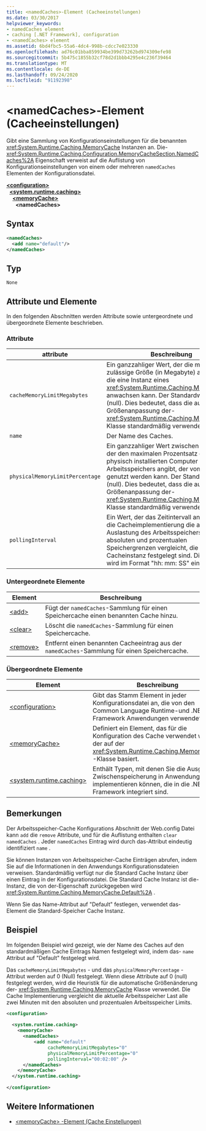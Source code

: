 ```yaml
---
title: <namedCaches>-Element (Cacheeinstellungen)
ms.date: 03/30/2017
helpviewer_keywords:
- namedCaches element
- caching [.NET Framework], configuration
- <namedCaches> element
ms.assetid: 6bd4fbc5-55a6-4dc4-998b-cdcc7e023330
ms.openlocfilehash: ad76c01bba859934be399d73262bd974309efe98
ms.sourcegitcommit: 5b475c1855b32cf78d2d1bbb4295e4c236f39464
ms.translationtype: MT
ms.contentlocale: de-DE
ms.lasthandoff: 09/24/2020
ms.locfileid: "91192398"
---
```

# <a name="namedcaches-element-cache-settings"></a>\<namedCaches>-Element (Cacheeinstellungen)

Gibt eine Sammlung von Konfigurationseinstellungen für die benannten <xref:System.Runtime.Caching.MemoryCache> Instanzen an. Die- <xref:System.Runtime.Caching.Configuration.MemoryCacheSection.NamedCaches%2A> Eigenschaft verweist auf die Auflistung von Konfigurationseinstellungen von einem oder mehreren `namedCaches` Elementen der Konfigurationsdatei.  
  
[**\<configuration>**](../configuration-element.md)\
&nbsp;&nbsp;[**\<system.runtime.caching>**](system-runtime-caching-element-cache-settings.md)\
&nbsp;&nbsp;&nbsp;&nbsp;[**\<memoryCache>**](memorycache-element-cache-settings.md)\
&nbsp;&nbsp;&nbsp;&nbsp;&nbsp;&nbsp;**\<namedCaches>**  
  
## <a name="syntax"></a>Syntax  
  
```xml  
<namedCaches>  
  <add name="default"/>
</namedCaches>  
```  
  
## <a name="type"></a>Typ  

 `None`  
  
## <a name="attributes-and-elements"></a>Attribute und Elemente  

 In den folgenden Abschnitten werden Attribute sowie untergeordnete und übergeordnete Elemente beschrieben.  
  
### <a name="attributes"></a>Attribute  
  
|attribute|Beschreibung|  
|---------------|-----------------|  
|`cacheMemoryLimitMegabytes`|Ein ganzzahliger Wert, der die maximale zulässige Größe (in Megabyte) angibt, auf die eine Instanz eines <xref:System.Runtime.Caching.MemoryCache> anwachsen kann. Der Standardwert ist 0 (null). Dies bedeutet, dass die automatische Größenanpassung der- <xref:System.Runtime.Caching.MemoryCache> Klasse standardmäßig verwendet wird.|  
|`name`|Der Name des Caches.|  
|`physicalMemoryLimitPercentage`|Ein ganzzahliger Wert zwischen 0 und 100, der den maximalen Prozentsatz des physisch installierten Computer Arbeitsspeichers angibt, der vom Cache genutzt werden kann. Der Standardwert ist 0 (null). Dies bedeutet, dass die automatische Größenanpassung der- <xref:System.Runtime.Caching.MemoryCache> Klasse standardmäßig verwendet wird.|  
|`pollingInterval`|Ein Wert, der das Zeitintervall angibt, in dem die Cacheimplementierung die aktuelle Auslastung des Arbeitsspeichers mit den absoluten und prozentualen Speichergrenzen vergleicht, die für die Cacheinstanz festgelegt sind. Dieser Wert wird im Format "hh: mm: SS" eingegeben.|  
  
### <a name="child-elements"></a>Untergeordnete Elemente  
  
|Element|Beschreibung|  
|-------------|-----------------|  
|[\<add>](add-element-for-namedcaches.md)|Fügt der `namedCaches`-Sammlung für einen Speichercache einen benannten Cache hinzu.|  
|[\<clear>](clear-element-for-namedcaches.md)|Löscht die `namedCaches`-Sammlung für einen Speichercache.|  
|[\<remove>](remove-element-for-namedcaches.md)|Entfernt einen benannten Cacheeintrag aus der `namedCaches`-Sammlung für einen Speichercache.|  
  
### <a name="parent-elements"></a>Übergeordnete Elemente  
  
|Element|Beschreibung|  
|-------------|-----------------|  
|[\<configuration>](../configuration-element.md)|Gibt das Stamm Element in jeder Konfigurationsdatei an, die von den Common Language Runtime-und .NET Framework Anwendungen verwendet wird.|  
|[\<memoryCache>](memorycache-element-cache-settings.md)|Definiert ein Element, das für die Konfiguration des Cache verwendet wird, der auf der <xref:System.Runtime.Caching.MemoryCache> -Klasse basiert.|  
|[\<system.runtime.caching>](system-runtime-caching-element-cache-settings.md)|Enthält Typen, mit denen Sie die Ausgabe Zwischenspeicherung in Anwendungen implementieren können, die in die .NET Framework integriert sind.|  
  
## <a name="remarks"></a>Bemerkungen  

 Der Arbeitsspeicher-Cache Konfigurations Abschnitt der Web.config Datei kann `add` die `remove` Attribute, und für die Auflistung enthalten `clear` `namedCaches` . Jeder `namedCaches` Eintrag wird durch das-Attribut eindeutig identifiziert `name` .  
  
 Sie können Instanzen von Arbeitsspeicher-Cache Einträgen abrufen, indem Sie auf die Informationen in den Anwendungs Konfigurationsdateien verweisen. Standardmäßig verfügt nur die Standard Cache Instanz über einen Eintrag in der Konfigurationsdatei. Die Standard Cache Instanz ist die-Instanz, die von der-Eigenschaft zurückgegeben wird <xref:System.Runtime.Caching.MemoryCache.Default%2A> .  
  
 Wenn Sie das Name-Attribut auf "Default" festlegen, verwendet das-Element die Standard-Speicher Cache Instanz.  
  
## <a name="example"></a>Beispiel  

 Im folgenden Beispiel wird gezeigt, wie der Name des Caches auf den standardmäßigen Cache Eintrags Namen festgelegt wird, indem das- `name` Attribut auf "Default" festgelegt wird.  
  
 Das `cacheMemoryLimitMegabytes` - und das `physicalMemoryPercentage` -Attribut werden auf 0 (Null) festgelegt. Wenn diese Attribute auf 0 (null) festgelegt werden, wird die Heuristik für die automatische Größenänderung der- <xref:System.Runtime.Caching.MemoryCache> Klasse verwendet. Die Cache Implementierung vergleicht die aktuelle Arbeitsspeicher Last alle zwei Minuten mit den absoluten und prozentualen Arbeitsspeicher Limits.  
  
```xml  
<configuration>  
  
  <system.runtime.caching>  
    <memoryCache>  
      <namedCaches>  
          <add name="default"
               cacheMemoryLimitMegabytes="0"
               physicalMemoryLimitPercentage="0"  
               pollingInterval="00:02:00" />  
      </namedCaches>  
    </memoryCache>  
  </system.runtime.caching>  
  
</configuration>  
```  
  
## <a name="see-also"></a>Weitere Informationen

- [\<memoryCache> -Element (Cache Einstellungen)](memorycache-element-cache-settings.md)
